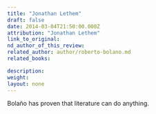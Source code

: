 ```yaml
---
title: "Jonathan Lethem"
draft: false
date: 2014-03-04T21:50:00.000Z
attribution: "Jonathan Lethem"
link_to_original:
nd_author_of_this_review:
related_author: author/roberto-bolano.md
related_books:

description:
weight:
layout: none
---
```

Bolaño has proven that literature can do anything.

